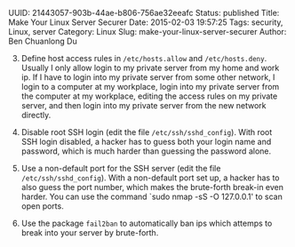 UUID: 21443057-903b-44ae-b806-756ae32eeafc
Status: published
Title: Make Your Linux Server Securer
Date: 2015-02-03 19:57:25
Tags: security, Linux, server
Category: Linux
Slug: make-your-linux-server-securer
Author: Ben Chuanlong Du


3. Define host access rules in `/etc/hosts.allow` and `/etc/hosts.deny`. 
Usually I only allow login to my private server from my home and work ip. 
If I have to login into my private server from some other network, 
I login to a computer at my workplace, 
login into my private server from the computer at my workplace,
editing the access rules on my private server,
and then login into my private server from the new network directly. 

1. Disable root SSH login (edit the file `/etc/ssh/sshd_config`).
With root SSH login disabled, 
a hacker has to guess both your login name and password,
which is much harder than guessing the password alone.

2. Use a non-default port for the SSH server (edit the file `/etc/ssh/sshd_config`).
With a non-default port set up,
a hacker has to also guess the port number,
which makes the brute-forth break-in even harder.
You can use the command `sudo nmap -sS -O 127.0.0.1' to scan open ports.

4. Use the package `fail2ban` to automatically ban ips which attemps to break into your server by brute-forth. 


